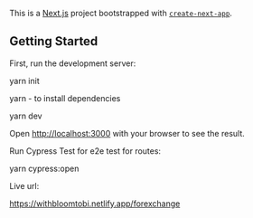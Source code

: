 This is a [Next.js](https://nextjs.org/) project bootstrapped with [`create-next-app`](https://github.com/vercel/next.js/tree/canary/packages/create-next-app).

## Getting Started

First, run the development server:

yarn init

yarn - to install dependencies

yarn dev

Open [http://localhost:3000](http://localhost:3000) with your browser to see the result.

Run Cypress Test for e2e test for routes:

yarn cypress:open


Live url:

https://withbloomtobi.netlify.app/forexchange